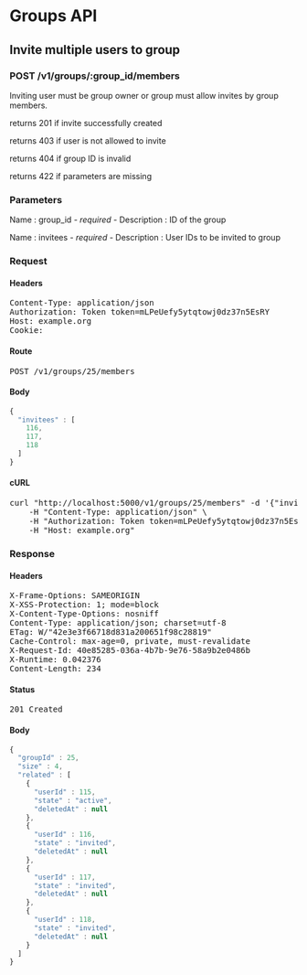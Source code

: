 # Groups API

## Invite multiple users to group

### POST /v1/groups/:group_id/members

Inviting user must be group owner or group must allow invites by group members.

returns 201 if invite successfully created

returns 403 if user is not allowed to invite

returns 404 if group ID is invalid

returns 422 if parameters are missing

### Parameters

Name : group_id *- required -*
Description : ID of the group

Name : invitees *- required -*
Description : User IDs to be invited to group

### Request

#### Headers

<pre>Content-Type: application/json
Authorization: Token token=mLPeUefy5ytqtowj0dz37n5EsRY
Host: example.org
Cookie: </pre>

#### Route

<pre>POST /v1/groups/25/members</pre>

#### Body
```javascript
{
  "invitees" : [
    116,
    117,
    118
  ]
}
```


#### cURL

<pre class="request">curl &quot;http://localhost:5000/v1/groups/25/members&quot; -d &#39;{&quot;invitees&quot;:[116,117,118]}&#39; -X POST \
	-H &quot;Content-Type: application/json&quot; \
	-H &quot;Authorization: Token token=mLPeUefy5ytqtowj0dz37n5EsRY&quot; \
	-H &quot;Host: example.org&quot;</pre>

### Response

#### Headers

<pre>X-Frame-Options: SAMEORIGIN
X-XSS-Protection: 1; mode=block
X-Content-Type-Options: nosniff
Content-Type: application/json; charset=utf-8
ETag: W/&quot;42e3e3f66718d831a200651f98c28819&quot;
Cache-Control: max-age=0, private, must-revalidate
X-Request-Id: 40e85285-036a-4b7b-9e76-58a9b2e0486b
X-Runtime: 0.042376
Content-Length: 234</pre>

#### Status

<pre>201 Created</pre>

#### Body

```javascript
{
  "groupId" : 25,
  "size" : 4,
  "related" : [
    {
      "userId" : 115,
      "state" : "active",
      "deletedAt" : null
    },
    {
      "userId" : 116,
      "state" : "invited",
      "deletedAt" : null
    },
    {
      "userId" : 117,
      "state" : "invited",
      "deletedAt" : null
    },
    {
      "userId" : 118,
      "state" : "invited",
      "deletedAt" : null
    }
  ]
}
```
